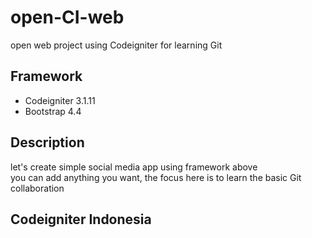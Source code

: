 # open-CI-web
open web project using Codeigniter for learning Git
## Framework
* Codeigniter 3.1.11
* Bootstrap 4.4

## Description
let's create simple social media app using framework above\
you can add anything you want, the focus here is to learn the basic Git collaboration


## Codeigniter Indonesia